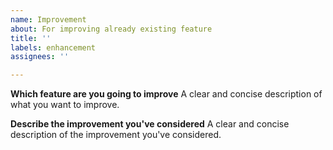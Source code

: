 ```yaml
---
name: Improvement
about: For improving already existing feature
title: ''
labels: enhancement
assignees: ''

---
```


**Which feature are you going to improve**
A clear and concise description of what you want to improve.

**Describe the improvement you've considered**
A clear and concise description of the improvement you've considered.
